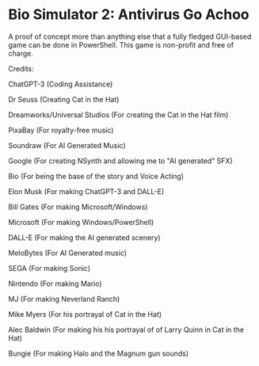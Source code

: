 # Bio Simulator 2: Antivirus Go Achoo
 A proof of concept more than anything else that a fully fledged GUI-based game can be done in PowerShell.
 This game is non-profit and free of charge.
 
 Credits:
 
 ChatGPT-3 (Coding Assistance)
 
 Dr Seuss (Creating Cat in the Hat)
 
 Dreamworks/Universal Studios (For creating the Cat in the Hat film)
 
 PixaBay (For royalty-free music)
 
 Soundraw (For AI Generated Music)
 
 Google (For creating NSynth and allowing me to "AI generated" SFX)
 
 Bio (For being the base of the story and Voice Acting)
 
 Elon Musk (For making ChatGPT-3 and DALL-E)
 
 Bill Gates (For making Microsoft/Windows)
 
 Microsoft (For making Windows/PowerShell)
 
 DALL-E (For making the AI generated scenery)
 
 MeloBytes (For AI Generated music)
 
 SEGA (For making Sonic)
 
 Nintendo (For making Mario)
 
 MJ (For making Neverland Ranch)
 
 Mike Myers (For his portrayal of Cat in the Hat)
 
 Alec Baldwin (For making his his portrayal of of Larry Quinn in Cat in the Hat)
 
 Bungie (For making Halo and the Magnum gun sounds)
